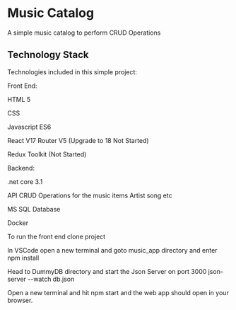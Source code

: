 # Music Catalog

A simple music catalog to perform CRUD Operations

## Technology Stack

Technologies included in this simple project:

Front End:

HTML 5 

CSS

Javascript ES6

React V17 Router V5 (Upgrade to 18 Not Started)

Redux Toolkit (Not Started)



Backend:

.net core 3.1

API CRUD Operations for the music items Artist song etc

MS SQL Database

Docker 

To run the front end clone project

In VSCode open a new terminal and goto music_app directory and enter npm install

Head to DummyDB directory and start the Json Server on port 3000 json-server --watch db.json

Open a new terminal and hit npm start and the web app should open in your browser.
